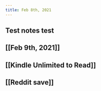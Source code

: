 ```yaml
---
title: Feb 8th, 2021
---
```


## Test notes test
## [[Feb 9th, 2021]]
## [[Kindle Unlimited to Read]]
## [[Reddit save]]
